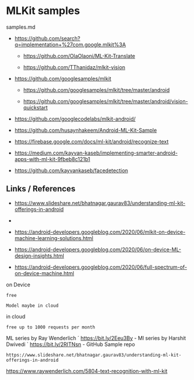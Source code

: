 # MLKit samples

samples.md

*   https://github.com/search?q=implementation+%27com.google.mlkit%3A

    *   https://github.com/OlaOlaoni/ML-Kit-Translate
  
    *   https://github.com/TThanidaz/mlkit-vision

*   https://github.com/googlesamples/mlkit

    *   https://github.com/googlesamples/mlkit/tree/master/android

    *   https://github.com/googlesamples/mlkit/tree/master/android/vision-quickstart

*   https://github.com/googlecodelabs/mlkit-android/

*   https://github.com/husaynhakeem/Android-ML-Kit-Sample

*   https://firebase.google.com/docs/ml-kit/android/recognize-text

*   https://medium.com/kayvan-kaseb/implementing-smarter-android-apps-with-ml-kit-9fbeb8c121b1

*   https://github.com/kayvankaseb/facedetection


## Links / References

*   https://www.slideshare.net/bhatnagar.gaurav83/understanding-ml-kit-offerings-in-android
*   
*   https://android-developers.googleblog.com/2020/06/mlkit-on-device-machine-learning-solutions.html

*   https://android-developers.googleblog.com/2020/06/on-device-ML-design-insights.html

*   https://android-developers.googleblog.com/2020/06/full-spectrum-of-on-device-machine.html


on Device

    free

    Model maybe in cloud

in cloud

    free up to 1000 requests per month





ML series by Ray Wenderlich ´ https://bit.ly/2Eeu3By - Ml series by Harshit Dwivedi ´ https://bit.ly/2RITNsn - GitHub Sample repo

    https://www.slideshare.net/bhatnagar.gaurav83/understanding-ml-kit-offerings-in-android




https://www.raywenderlich.com/5804-text-recognition-with-ml-kit